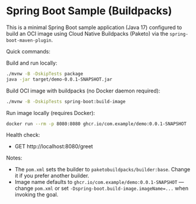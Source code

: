# Spring Boot Sample (Buildpacks)

This is a minimal Spring Boot sample application (Java 17) configured to build an OCI image using Cloud Native Buildpacks (Paketo) via the `spring-boot-maven-plugin`.

Quick commands:

Build and run locally:

```bash
./mvnw -B -DskipTests package
java -jar target/demo-0.0.1-SNAPSHOT.jar
```

Build OCI image with buildpacks (no Docker daemon required):

```bash
./mvnw -B -DskipTests spring-boot:build-image
```

Run image locally (requires Docker):

```bash
docker run --rm -p 8080:8080 ghcr.io/com.example/demo:0.0.1-SNAPSHOT
```

Health check:

- GET http://localhost:8080/greet

Notes:

- The `pom.xml` sets the builder to `paketobuildpacks/builder:base`. Change it if you prefer another builder.
- Image name defaults to `ghcr.io/com.example/demo:0.0.1-SNAPSHOT` — change `pom.xml` or set `-Dspring-boot.build-image.imageName=...` when invoking the goal.
